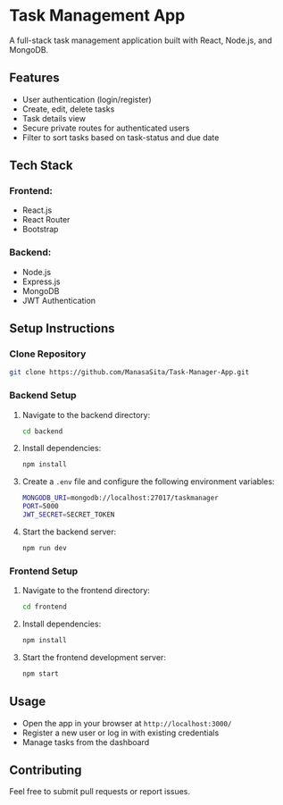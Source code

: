 # Task Management App

A full-stack task management application built with React, Node.js, and MongoDB.

## Features
- User authentication (login/register)
- Create, edit, delete tasks
- Task details view
- Secure private routes for authenticated users
- Filter to sort tasks based on task-status and due date

## Tech Stack
### Frontend:
- React.js
- React Router
- Bootstrap

### Backend:
- Node.js
- Express.js
- MongoDB
- JWT Authentication

## Setup Instructions

### Clone Repository
```sh
git clone https://github.com/ManasaSita/Task-Manager-App.git
```

### Backend Setup
1. Navigate to the backend directory:
   ```sh
   cd backend
   ```
2. Install dependencies:
   ```sh
   npm install
   ```
3. Create a `.env` file and configure the following environment variables:
   ```sh
   MONGODB_URI=mongodb://localhost:27017/taskmanager
   PORT=5000
   JWT_SECRET=SECRET_TOKEN
   ```
4. Start the backend server:
   ```sh
   npm run dev
   ```

### Frontend Setup
1. Navigate to the frontend directory:
   ```sh
   cd frontend
   ```
2. Install dependencies:
   ```sh
   npm install
   ```
3. Start the frontend development server:
   ```sh
   npm start
   ```

## Usage
- Open the app in your browser at `http://localhost:3000/`
- Register a new user or log in with existing credentials
- Manage tasks from the dashboard

## Contributing
Feel free to submit pull requests or report issues.



